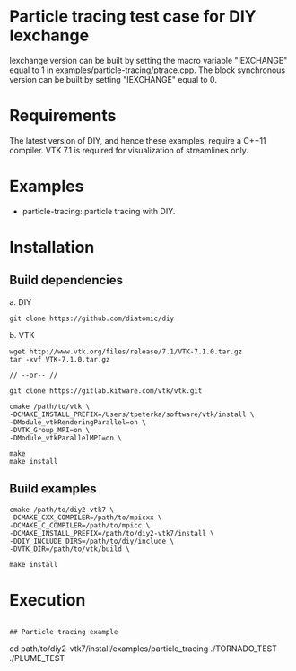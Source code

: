 # Particle tracing test case for DIY Iexchange

Iexchange version can be built by setting the macro variable "IEXCHANGE" equal to 1 in examples/particle-tracing/ptrace.cpp. The block synchronous version can be built by setting "IEXCHANGE" equal to 0.

# Requirements

The latest version of DIY, and hence these examples, require a C++11 compiler. VTK 7.1 is required for visualization of streamlines only.

# Examples

- particle-tracing: particle tracing with DIY.

# Installation

## Build dependencies

a. DIY

```
git clone https://github.com/diatomic/diy
```

b. VTK

```
wget http://www.vtk.org/files/release/7.1/VTK-7.1.0.tar.gz
tar -xvf VTK-7.1.0.tar.gz

// --or-- //

git clone https://gitlab.kitware.com/vtk/vtk.git

cmake /path/to/vtk \
-DCMAKE_INSTALL_PREFIX=/Users/tpeterka/software/vtk/install \
-DModule_vtkRenderingParallel=on \
-DVTK_Group_MPI=on \
-DModule_vtkParallelMPI=on \

make
make install
```

## Build examples

```
cmake /path/to/diy2-vtk7 \
-DCMAKE_CXX_COMPILER=/path/to/mpicxx \
-DCMAKE_C_COMPILER=/path/to/mpicc \
-DCMAKE_INSTALL_PREFIX=/path/to/diy2-vtk7/install \
-DDIY_INCLUDE_DIRS=/path/to/diy/include \
-DVTK_DIR=/path/to/vtk/build \

make install
```

# Execution



```

## Particle tracing example
```
cd path/to/diy2-vtk7/install/examples/particle_tracing
./TORNADO_TEST
./PLUME_TEST

```
